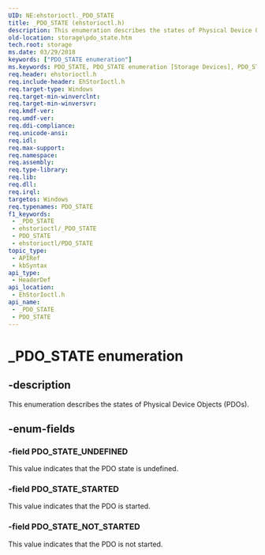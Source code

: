 ```yaml
---
UID: NE:ehstorioctl._PDO_STATE
title: _PDO_STATE (ehstorioctl.h)
description: This enumeration describes the states of Physical Device Objects (PDOs).
old-location: storage\pdo_state.htm
tech.root: storage
ms.date: 03/29/2018
keywords: ["PDO_STATE enumeration"]
ms.keywords: PDO_STATE, PDO_STATE enumeration [Storage Devices], PDO_STATE_NOT_STARTED, PDO_STATE_STARTED, PDO_STATE_UNDEFINED, _PDO_STATE, ehstorioctl/PDO_STATE, ehstorioctl/PDO_STATE_NOT_STARTED, ehstorioctl/PDO_STATE_STARTED, ehstorioctl/PDO_STATE_UNDEFINED, storage.pdo_state, structs-silo_257b3a10-590b-4e1e-a66a-c84b4ea3b125.xml
req.header: ehstorioctl.h
req.include-header: EhStorIoctl.h
req.target-type: Windows
req.target-min-winverclnt: 
req.target-min-winversvr: 
req.kmdf-ver: 
req.umdf-ver: 
req.ddi-compliance: 
req.unicode-ansi: 
req.idl: 
req.max-support: 
req.namespace: 
req.assembly: 
req.type-library: 
req.lib: 
req.dll: 
req.irql: 
targetos: Windows
req.typenames: PDO_STATE
f1_keywords:
 - _PDO_STATE
 - ehstorioctl/_PDO_STATE
 - PDO_STATE
 - ehstorioctl/PDO_STATE
topic_type:
 - APIRef
 - kbSyntax
api_type:
 - HeaderDef
api_location:
 - EhStorIoctl.h
api_name:
 - _PDO_STATE
 - PDO_STATE
---
```


# _PDO_STATE enumeration


## -description

This enumeration describes the states of Physical Device Objects (PDOs).

## -enum-fields

### -field PDO_STATE_UNDEFINED

This value indicates that the PDO state is undefined.

### -field PDO_STATE_STARTED

This value indicates that the PDO is started.

### -field PDO_STATE_NOT_STARTED

This value indicates that the PDO is not started.

